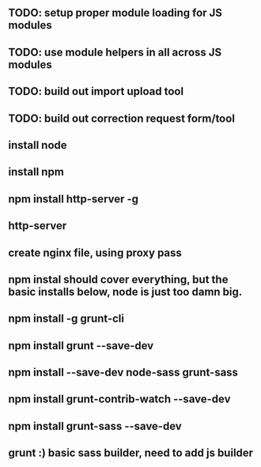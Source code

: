## TODO: setup proper module loading for JS modules
## TODO: use module helpers in all across JS modules
## TODO: build out import upload tool
## TODO: build out correction request form/tool

## install node
## install npm 
## npm install http-server -g
## http-server
## create nginx file, using proxy pass

## npm instal should cover everything, but the basic installs below, node is just too damn big.
## npm install -g grunt-cli
## npm install grunt --save-dev
## npm install --save-dev node-sass grunt-sass
## npm install grunt-contrib-watch --save-dev
## npm install grunt-sass --save-dev
## grunt :) basic sass builder, need to add js builder

